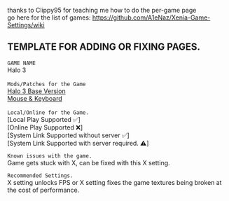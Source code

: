 thanks to Clippy95 for teaching me how to do the per-game page<br>
go here for the list of games: https://github.com/A1eNaz/Xenia-Game-Settings/wiki

## **TEMPLATE FOR ADDING OR FIXING PAGES.**

`GAME NAME`<br>
Halo 3<br><br>
`Mods/Patches for the Game`<br>
[Halo 3 Base Version](https://github.com/xenia-canary/game-patches/blob/main/patches/4D5307E6%20-%20Halo%203.patch.toml)<br>
[Mouse & Keyboard](https://github.com/Clippy95/xenia-canary-mousehook/releases)<br><br>
`Local/Online for the Game.`<br>
[Local Play Supported ✅]<br>
[Online Play Supported ❌]<br>
[System Link Supported without server ✅]<br>
[System Link Supported with server required. ⚠️]

`Known issues with the game.`<br>
Game gets stuck with X, can be fixed with this X setting.

`Recommended Settings.`<br>
X setting unlocks FPS or X setting fixes the game textures being broken at the cost of performance.
